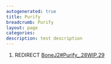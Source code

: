 ```yaml
---
autogenerated: true
title: Purify
breadcrumb: Purify
layout: page
categories: 
description: test description
---
```


1.  REDIRECT [BoneJ2\#Purify\_.28WIP.29](BoneJ2#Purify_.28WIP.29 )
